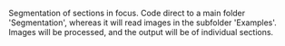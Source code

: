 Segmentation of sections in focus.
Code direct to a main folder 'Segmentation', whereas it will read images in the subfolder 'Examples'.
Images will be processed, and the output will be of individual sections.
